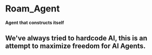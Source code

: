 # Roam_Agent
**Agent that constructs itself**

## We've always tried to hardcode AI, this is an attempt to maximize freedom for AI Agents.